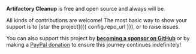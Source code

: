**Artifactory Cleanup** is free and open source and always will be.

All kinds of contributions are welcome! The most basic way to show your support is to
[star the project]({{ config.repo_url }}), or to raise issues.

You can also support this project by [**becoming a sponsor on GitHub**](https://github.com/sponsors/crazy-max) or
by making a [PayPal donation](https://www.paypal.me/crazyws) to ensure this journey continues indefinitely!
